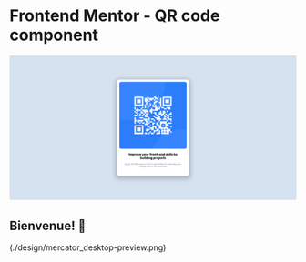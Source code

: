 # Frontend Mentor - QR code component

![MERCATOR preview for the QR code component coding challenge](./design/mercator_desktop-preview.png)

## Bienvenue! 👋

(./design/mercator_desktop-preview.png)
